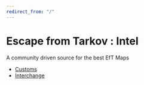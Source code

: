 ```yaml
---
redirect_from: "/"
---
```


# Escape from Tarkov : Intel

A community driven source for the best EfT Maps

- [Customs](/customs)
- [Interchange](/interchange)